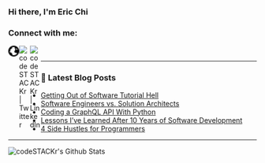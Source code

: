 ### Hi there, I'm Eric Chi

### Connect with me:

[<img align="left" alt="codeSTACKr.com" width="22px" src="https://raw.githubusercontent.com/iconic/open-iconic/master/svg/globe.svg" />][website]
[<img align="left" alt="codeSTACKr | Twitter" width="22px" src="https://cdn.jsdelivr.net/npm/simple-icons@v3/icons/twitter.svg" />][twitter]
[<img align="left" alt="codeSTACKr | LinkedIn" width="22px" src="https://cdn.jsdelivr.net/npm/simple-icons@v3/icons/linkedin.svg" />][linkedin]

<br />

---

### 📕 Latest Blog Posts
<!-- BLOG-POST-LIST:START -->
- [Getting Out of Software Tutorial Hell](https://ericjaychi.medium.com/getting-out-of-software-tutorial-hell-92d2f06f997a?source=rss-a78e9d90601e------2)
- [Software Engineers vs. Solution Architects](https://ericjaychi.medium.com/software-engineers-vs-solution-architects-c0adf3ab231c?source=rss-a78e9d90601e------2)
- [Coding a GraphQL API With Python](https://betterprogramming.pub/coding-a-graphql-api-with-python-af74919e7f90?source=rss-a78e9d90601e------2)
- [Lessons I’ve Learned After 10 Years of Software Development](https://medium.com/geekculture/lessons-ive-learned-after-10-years-of-software-development-a2a1cb994417?source=rss-a78e9d90601e------2)
- [4 Side Hustles for Programmers](https://medium.com/codex/4-side-hustles-for-programmers-8d2ca05037c?source=rss-a78e9d90601e------2)
<!-- BLOG-POST-LIST:END -->

---

<img align="left" alt="codeSTACKr's Github Stats" src="https://github-readme-stats.vercel.app/api?username=ericjaychi&show_icons=true&theme=tokyonight" />

[website]: https://ericjaychi.com/
[twitter]: https://twitter.com/ericjaychi
[linkedin]: https://www.linkedin.com/in/ericjaychi/
